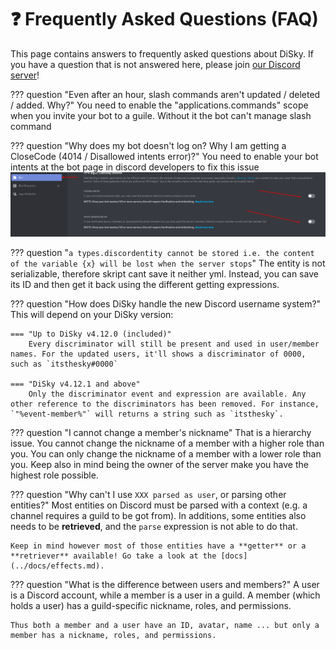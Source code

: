# ❓ Frequently Asked Questions (FAQ)

This page contains answers to frequently asked questions about DiSky. If you have a question that is not answered here, please join [our Discord server](https://disky.me/discord)!

??? question "Even after an hour, slash commands aren't updated / deleted / added. Why?"
    You need to enable the "applications.commands" scope when you invite your bot to a guile. Without it the bot can't manage slash command

??? question "Why does my bot doesn't log on? Why I am getting a CloseCode (4014 / Disallowed intents error)?"
    You need to enable your bot intents at the bot page in discord developers to fix this issue
    ![faq intents](../images/faq-intents.png)

??? question "`a types.discordentity cannot be stored i.e. the content of the variable {x} will be lost when the server stops`"
    The entity is not serializable, therefore skript cant save it neither yml.
    Instead, you can save its ID and then get it back using the different getting expressions.

??? question "How does DiSky handle the new Discord username system?"
    This will depend on your DiSky version:

    === "Up to DiSky v4.12.0 (included)"
        Every discriminator will still be present and used in user/member names. For the updated users, it'll shows a discriminator of 0000, such as `itsthesky#0000`

    === "DiSky v4.12.1 and above"
        Only the discriminator event and expression are available. Any other reference to the discriminators has been removed. For instance, `"%event-member%"` will returns a string such as `itsthesky`.

??? question "I cannot change a member's nickname"
    That is a hierarchy issue. You cannot change the nickname of a member with a higher role than you. You can only change the nickname of a member with a lower role than you. Keep also in mind being the owner of the server make you have the highest role possible.

??? question "Why can't I use `XXX parsed as user`, or parsing other entities?"
    Most entities on Discord must be parsed with a context (e.g. a channel requires a guild to be got from). In additions, some entities also needs to be **retrieved**, and the `parse` expression is not able to do that.

    Keep in mind however most of those entities have a **getter** or a **retriever** available! Go take a look at the [docs](../docs/effects.md).

??? question "What is the difference between users and members?"
    A user is a Discord account, while a member is a user in a guild. A member (which holds a user) has a guild-specific nickname, roles, and permissions.

    Thus both a member and a user have an ID, avatar, name ... but only a member has a nickname, roles, and permissions.